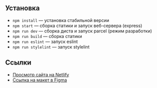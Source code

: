 ## Установка

- `npm install` — установка стабильной версии
- `npm start` — сборка статики и запуск веб-сервера (express)
- `npm run dev` — сборка диста и запуск parcel (режим разработки)
- `npm run build` — сборка статики
- `npm run eslint` — запуск eslint
- `npm run stylelint` — запуск stylelint

## **Ссылки**

- [Просмотр сайта на Netlify](https://kind-jennings-ea346a.netlify.app)
- [Ссылка на макет в Figma](https://www.figma.com/file/qHqsMjmImrFYW2XmNUFjjW/Chat)
